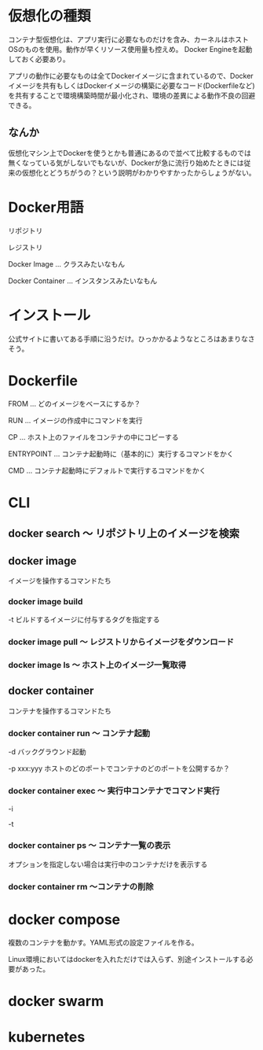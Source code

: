 
# 仮想化の種類

コンテナ型仮想化は、アプリ実行に必要なものだけを含み、カーネルはホストOSのものを使用。動作が早くリソース使用量も控えめ。
Docker Engineを起動しておく必要あり。

アプリの動作に必要なものは全てDockerイメージに含まれているので、Dockerイメージを共有もしくはDockerイメージの構築に必要なコード(Dockerfileなど)を共有することで環境構築時間が最小化され、環境の差異による動作不良の回避できる。


## なんか

仮想化マシン上でDockerを使うとかも普通にあるので並べて比較するものでは無くなっている気がしないでもないが、Dockerが急に流行り始めたときには従来の仮想化とどうちがうの？という説明がわかりやすかったからしょうがない。

# Docker用語

リポジトリ

レジストリ

Docker Image ... クラスみたいなもん

Docker Container ... インスタンスみたいなもん


# インストール

公式サイトに書いてある手順に沿うだけ。ひっかかるようなところはあまりなさそう。


# Dockerfile

FROM ... どのイメージをベースにするか？

RUN ... イメージの作成中にコマンドを実行

CP ... ホスト上のファイルをコンテナの中にコピーする

ENTRYPOINT ... コンテナ起動時に（基本的に）実行するコマンドをかく

CMD ... コンテナ起動時にデフォルトで実行するコマンドをかく


# CLI 

## docker search 〜 リポジトリ上のイメージを検索


## docker image

イメージを操作するコマンドたち

### docker image build

-t ビルドするイメージに付与するタグを指定する

### docker image pull 〜 レジストリからイメージをダウンロード


### docker image ls 〜 ホスト上のイメージ一覧取得



## docker container

コンテナを操作するコマンドたち

### docker container run 〜 コンテナ起動

-d バックグラウンド起動

-p xxx:yyy  ホストのどのポートでコンテナのどのポートを公開するか？

### docker container exec 〜 実行中コンテナでコマンド実行

-i

-t

### docker container ps 〜 コンテナ一覧の表示

オプションを指定しない場合は実行中のコンテナだけを表示する

### docker container rm 〜コンテナの削除

# docker compose

複数のコンテナを動かす。YAML形式の設定ファイルを作る。

Linux環境においてはdockerを入れただけでは入らず、別途インストールする必要があった。


# docker swarm


# kubernetes




